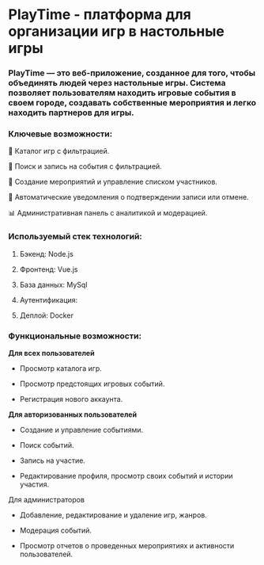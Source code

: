 # PlayTime - платформа для организации игр в настольные игры

### PlayTime — это веб-приложение, созданное для того, чтобы объединять людей через настольные игры. Система позволяет пользователям находить игровые события в своем городе, создавать собственные мероприятия и легко находить партнеров для игры.

### **Ключевые возможности:**

🎲 Каталог игр с фильтрацией.

📅 Поиск и запись на события с фильтрацией.

👥 Создание мероприятий и управление списком участников.

🔔 Автоматические уведомления о подтверждении записи или отмене.

📊 Административная панель с аналитикой и модерацией.

### **Используемый стек технологий:**

1. Бэкенд: Node.js

2. Фронтенд: Vue.js

3. База данных: MySql

4. Аутентификация: 

5. Деплой: Docker

### **Функциональные возможности:**
**Для всех пользователей**

- Просмотр каталога игр.

- Просмотр предстоящих игровых событий.

- Регистрация нового аккаунта.

**Для авторизованных пользователей**
- Создание и управление событиями.

- Поиск событий.

- Запись на участие.

- Редактирование профиля, просмотр своих событий и истории участия.

Для администраторов

- Добавление, редактирование и удаление игр, жанров.

- Модерация событий.

- Просмотр отчетов о проведенных мероприятиях и активности пользователей.
